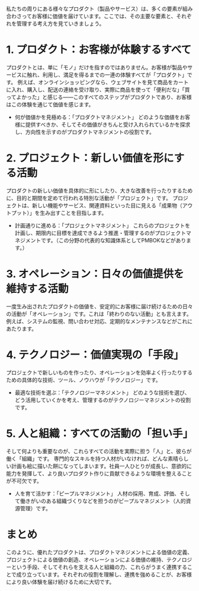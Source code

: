 私たちの周りにある様々なプロダクト（製品やサービス）は、多くの要素が組み合わさってお客様に価値を届けています。ここでは、その主要な要素と、それぞれを管理する考え方を見ていきましょう。

# 1. プロダクト：お客様が体験するすべて
プロダクトとは、単に「モノ」だけを指すのではありません。お客様が製品やサービスに触れ、利用し、満足を得るまでの一連の体験すべてが「プロダクト」です。
例えば、オンラインショッピングなら、ウェブサイトを見て商品をカートに入れ、購入し、配送の連絡を受け取り、実際に商品を使って「便利だな」「買ってよかった」と感じる――このすべてのステップがプロダクトであり、お客様はこの体験を通じて価値を感じます。
 * 何が価値かを見極める：「プロダクトマネジメント」
   どのような価値をお客様に提供すべきか、そしてその価値がきちんと受け入れられているかを探求し、方向性を示すのがプロダクトマネジメントの役割です。
# 2. プロジェクト：新しい価値を形にする活動
プロダクトの新しい価値を具体的に形にしたり、大きな改善を行ったりするために、目的と期間を定めて行われる特別な活動が「プロジェクト」です。
プロジェクトは、新しい機能やサービス、関連資料といった目に見える「成果物（アウトプット）」を生み出すことを目指します。
 * 計画通りに進める：「プロジェクトマネジメント」
   これらのプロジェクトを計画し、期限内に目標を達成できるよう推進・管理するのがプロジェクトマネジメントです。（この分野の代表的な知識体系としてPMBOKなどがあります。）
# 3. オペレーション：日々の価値提供を維持する活動
一度生み出されたプロダクトの価値を、安定的にお客様に届け続けるための日々の活動が「オペレーション」です。これは「終わりのない活動」とも言えます。
例えば、システムの監視、問い合わせ対応、定期的なメンテナンスなどがこれにあたります。
# 4. テクノロジー：価値実現の「手段」
プロジェクトで新しいものを作ったり、オペレーションを効率よく行ったりするための具体的な技術、ツール、ノウハウが「テクノロジー」です。
 * 最適な技術を選ぶ：「テクノロジーマネジメント」
   どのような技術を選び、どう活用していくかを考え、管理するのがテクノロジーマネジメントの役割です。
# 5. 人と組織：すべての活動の「担い手」
そして何よりも重要なのが、これらすべての活動を実際に担う「人」と、彼らが働く「組織」です。
専門的なスキルを持つ人材がいなければ、どんな素晴らしい計画も絵に描いた餅になってしまいます。社員一人ひとりが成長し、意欲的に能力を発揮して、より良いプロダクト作りに貢献できるような環境を整えることが不可欠です。
 * 人を育て活かす：「ピープルマネジメント」
   人材の採用、育成、評価、そして働きがいのある組織づくりなどを担うのがピープルマネジメント（人的資源管理）です。
# まとめ
このように、優れたプロダクトは、プロダクトマネジメントによる価値の定義、プロジェクトによる価値の創造、オペレーションによる価値の維持、テクノロジーという手段、そしてそれらを支える人と組織の力、これらがうまく連携することで成り立っています。それぞれの役割を理解し、連携を強めることが、お客様により良い体験を届け続けるために大切です。
